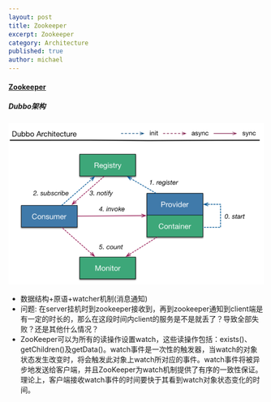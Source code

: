 ```yaml
---
layout: post
title: Zookeeper
excerpt: Zookeeper
category: Architecture
published: true
author: michael
---
```


#### [Zookeeper](http://zookeeper.apache.org/)

##### Dubbo架构
![Dubbo](https://raw.githubusercontent.com/MichaelYgZhang/michaelygzhang.github.io/master/images/dubbo.png)

- 数据结构+原语+watcher机制(消息通知)
- 问题: 在server挂机时到zookeeper接收到，再到zookeeper通知到client端是有一定的时长的，那么在这段时间内client的服务是不是就丢了？导致全部失败？还是其他什么情况？
- ZooKeeper可以为所有的读操作设置watch，这些读操作包括：exists()、getChildren()及getData()。watch事件是一次性的触发器，当watch的对象状态发生改变时，将会触发此对象上watch所对应的事件。watch事件将被异步地发送给客户端，并且ZooKeeper为watch机制提供了有序的一致性保证。理论上，客户端接收watch事件的时间要快于其看到watch对象状态变化的时间。
